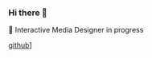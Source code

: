 ### Hi there 👋
🔭 Interactive Media Designer in progress

[github](https://img.shields.io/badge/GitHub-000000?style=for-the-badge&logo=GitHub&logoColor=white)]
